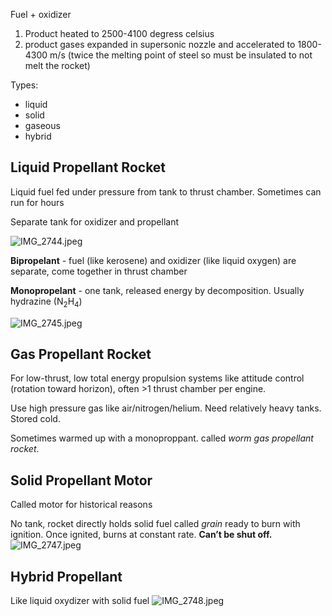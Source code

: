 Fuel + oxidizer

1. Product heated to 2500-4100 degress celsius
2. product gases expanded in supersonic nozzle and accelerated to 1800-4300 m/s (twice the melting point of steel so must be insulated to not melt the rocket)

Types:

* liquid
* solid
* gaseous
* hybrid

## Liquid Propellant Rocket

Liquid fuel fed under pressure from tank to thrust chamber.
Sometimes can run for hours

Separate tank for oxidizer and propellant

![IMG_2744.jpeg](img_2744.jpeg)

**Bipropelant** - fuel (like kerosene) and oxidizer (like liquid oxygen) are separate, come together in thrust chamber

**Monopropelant** - one tank, released energy by decomposition. Usually hydrazine (N<sub>2</sub>H<sub>4</sub>)

![IMG_2745.jpeg](img_2745.jpeg)

## Gas Propellant Rocket

For low-thrust, low total energy propulsion systems like attitude control (rotation toward horizon), often >1 thrust chamber per engine.

Use high pressure gas like air/nitrogen/helium.
Need relatively heavy tanks. Stored cold.

Sometimes warmed up with a monoproppant. called *worm gas propellant rocket*.

## Solid Propellant Motor

Called motor for historical reasons

No tank, rocket directly holds solid fuel called *grain* ready to burn with ignition.
Once ignited, burns at constant rate.
**Can’t be shut off.**
![IMG_2747.jpeg](img_2747.jpeg)

## Hybrid Propellant

Like liquid oxydizer with solid fuel
![IMG_2748.jpeg](img_2748.jpeg)
